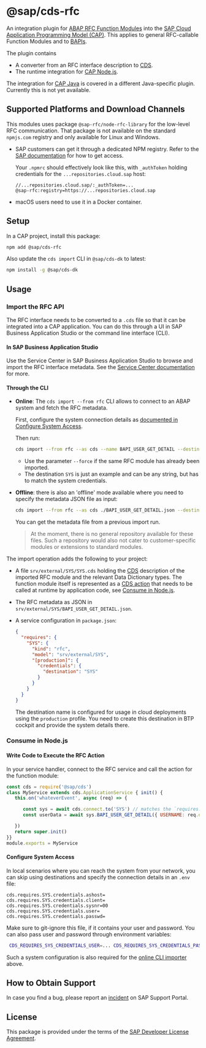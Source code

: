 # @sap/cds-rfc

An integration plugin for [ABAP RFC Function Modules](https://help.sap.com/doc/saphelp_gbt10/1.0/en-US/48/88068ad9134076e10000000a42189d/frameset.htm) into the [SAP Cloud Application Programming Model (CAP)](https://cap.cloud.sap/).
This applies to general RFC-callable Function Modules and to [BAPIs](https://help.sap.com/doc/saphelp_gbt10/1.0/en-US/4d/c89000ebfc5a9ee10000000a42189b/frameset.htm).

The plugin contains
- A converter from an RFC interface description to [CDS](https://cap.cloud.sap/docs/cds/cdl).
- The runtime integration for [CAP Node.js](https://cap.cloud.sap/docs/node.js/).

The integration for [CAP Java](https://cap.cloud.sap/docs/java/) is covered in a different Java-specific plugin.
Currently this is not yet available.

## Supported Platforms and Download Channels

This modules uses package `@sap-rfc/node-rfc-library` for the low-level RFC communication.  That package is not available on the standard `npmjs.com` registry and only available for Linux and Windows.
- SAP customers can get it through a dedicated NPM registry. Refer to the [SAP documentation](https://help.sap.com/docs/RBSC/0a64be17478d4f5ba45d14ab62b0d74c/7e83dfc309834942b441fc2106c5b7f5.html) for how to get access.

   Your `.npmrc` should effectively look like this, with `_authToken` holding credentials for the `...repositories.cloud.sap` host:
   ```
   //...repositories.cloud.sap/:_authToken=...
   @sap-rfc:registry=https://...repositories.cloud.sap
   ```
-  macOS users need to use it in a Docker container.


## Setup

In a CAP project, install this package:

```sh
npm add @sap/cds-rfc
```

Also update the `cds import` CLI in `@sap/cds-dk` to latest:

```sh
npm install -g @sap/cds-dk
```


## Usage

### Import the RFC API

The RFC interface needs to be converted to a `.cds` file so that it can be integrated into a CAP application.
You can do this through a UI in SAP Business Application Studio or the command line interface (CLI).

#### In SAP Business Application Studio

Use the Service Center in SAP Business Application Studio to browse and import the RFC interface metadata.
See the [Service Center documentation](https://help.sap.com/docs/build_code/d0d8f5bfc3d640478854e6f4e7c7584a/892114ce078b4e17a9ff7e751e6330cc.html#explore-sap-system-functions) for more.

#### Through the CLI

- **Online**: The `cds import --from rfc` CLI allows to connect to an ABAP system and fetch the RFC metadata.

   First, configure the system connection details as [documented in Configure System Access](#configure-system-access).

   Then run:
   ```sh
   cds import --from rfc --as cds --name BAPI_USER_GET_DETAIL --destination SYS
   ```

   - Use the parameter `--force` if the same RFC module has already been imported.
   - The destination `SYS` is just an example and can be any string, but has to match the system credentials.

- **Offline**: there is also an 'offline' mode available where you need to specify the metadata JSON file as input:
   ```sh
   cds import --from rfc --as cds ./BAPI_USER_GET_DETAIL.json --destination SYS
   ```

   You can get the metadata file from a previous import run.
   > At the moment, there is no general repository available for these files. Such a repository would also not cater to customer-specific modules or extensions to standard modules.

The import operation adds the following to your project:

- A file `srv/external/SYS/SYS.cds` holding the [CDS](https://cap.cloud.sap/docs/cds/cdl) description of the imported RFC module and the relevant Data Dictionary types. The function module itself is represented as a [CDS action](https://cap.cloud.sap/docs/cds/cdl#actions) that needs to be called at runtime by application code, see [Consume in Node.js](#consume-in-nodejs).
- The RFC metadata as JSON in `srv/external/SYS/BAPI_USER_GET_DETAIL.json`.

- A service configuration in `package.json`:

   ```json
   {
     "requires": {
       "SYS": {
         "kind": "rfc",
         "model": "srv/external/SYS",
         "[production]": {
           "credentials": {
             "destination": "SYS"
           }
         }
       }
     }
   }
   ```

   The destination name is configured for usage in cloud deployments using the `production` profile. You need to create this destination in BTP cockpit and provide the system details there.


### Consume in Node.js

#### Write Code to Execute the RFC Action

In your service handler, connect to the RFC service and call the action for the function module:

```js
const cds = require('@sap/cds')
class MyService extends cds.ApplicationService { init() {
   this.on('whateverEvent', async (req) => {

      const sys = await cds.connect.to('SYS') // matches the `requires...` entry in package.json
      const userData = await sys.BAPI_USER_GET_DETAIL({ USERNAME: req.data... })

   })
   return super.init()
}}
module.exports = MyService
```

#### Configure System Access

In local scenarios where you can reach the system from your network, you can skip using destinations and specify the connection details in an `.env` file:

```properties
cds.requires.SYS.credentials.ashost=
cds.requires.SYS.credentials.client=
cds.requires.SYS.credentials.sysnr=00
cds.requires.SYS.credentials.user=
cds.requires.SYS.credentials.passwd=
```

Make sure to git-ignore this file, if it contains your user and password.
You can also pass user and password through environment variables:

```sh
 CDS_REQUIRES_SYS_CREDENTIALS_USER=... CDS_REQUIRES_SYS_CREDENTIALS_PASSWD=... cds watch
```

Such a system configuration is also required for the [online CLI importer](#through-the-cli) above.

## How to Obtain Support

In case you find a bug, please report an [incident](https://cap.cloud.sap/docs/resources/#support-channels) on SAP Support Portal.

## License

This package is provided under the terms of the [SAP Developer License Agreement](https://tools.hana.ondemand.com/developer-license-3_1.txt).
